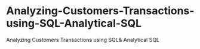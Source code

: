 # Analyzing-Customers-Transactions-using-SQL-Analytical-SQL
Analyzing Customers Transactions using SQL&amp; Analytical SQL
